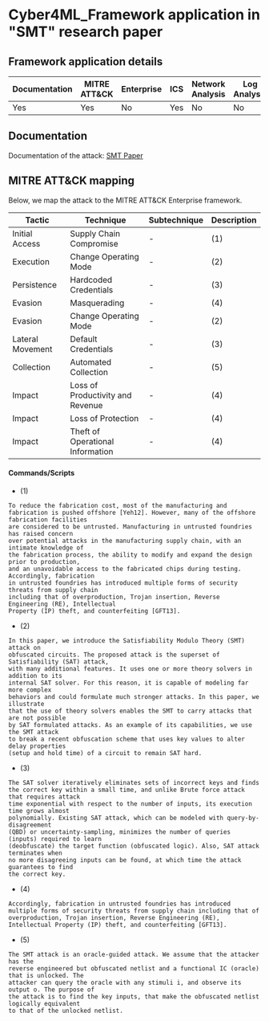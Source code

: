 # Cyber4ML_Framework application in "SMT" research paper

## Framework application details

|Documentation|MITRE ATT&CK|Enterprise|ICS|Network Analysis|Log Analysis|
|-|-|-|-|-|-|
|Yes|Yes|No|Yes|No|No|


## Documentation

Documentation of the attack: [SMT Paper](https://tches.iacr.org/index.php/TCHES/article/view/7335)

## MITRE ATT&CK mapping

Below, we map the attack to the MITRE ATT&CK Enterprise framework.

| Tactic | Technique | Subtechnique | Description |
| - | - | - | - |
| Initial Access | Supply Chain Compromise | - | (1) |
| Execution | Change Operating Mode | - | (2) |
| Persistence | Hardcoded Credentials | - | (3) |
| Evasion | Masquerading | - | (4) |
| Evasion | Change Operating Mode | - | (2) |
| Lateral Movement | Default Credentials | - | (3) |
| Collection | Automated Collection | - | (5) |
| Impact | Loss of Productivity and Revenue | - | (4) |
| Impact | Loss of Protection | - | (4) |
| Impact | Theft of Operational Information | - | (4) |


#### Commands/Scripts
- (1)
```
To reduce the fabrication cost, most of the manufacturing and
fabrication is pushed offshore [Yeh12]. However, many of the offshore fabrication facilities
are considered to be untrusted. Manufacturing in untrusted foundries has raised concern
over potential attacks in the manufacturing supply chain, with an intimate knowledge of
the fabrication process, the ability to modify and expand the design prior to production,
and an unavoidable access to the fabricated chips during testing. Accordingly, fabrication
in untrusted foundries has introduced multiple forms of security threats from supply chain
including that of overproduction, Trojan insertion, Reverse Engineering (RE), Intellectual
Property (IP) theft, and counterfeiting [GFT13].
```
- (2)
```
In this paper, we introduce the Satisfiability Modulo Theory (SMT) attack on
obfuscated circuits. The proposed attack is the superset of Satisfiability (SAT) attack,
with many additional features. It uses one or more theory solvers in addition to its
internal SAT solver. For this reason, it is capable of modeling far more complex
behaviors and could formulate much stronger attacks. In this paper, we illustrate
that the use of theory solvers enables the SMT to carry attacks that are not possible
by SAT formulated attacks. As an example of its capabilities, we use the SMT attack
to break a recent obfuscation scheme that uses key values to alter delay properties
(setup and hold time) of a circuit to remain SAT hard.
``` 

- (3)
```
The SAT solver iteratively eliminates sets of incorrect keys and finds
the correct key within a small time, and unlike Brute force attack that requires attack
time exponential with respect to the number of inputs, its execution time grows almost
polynomially. Existing SAT attack, which can be modeled with query-by-disagreement
(QBD) or uncertainty-sampling, minimizes the number of queries (inputs) required to learn
(deobfuscate) the target function (obfuscated logic). Also, SAT attack terminates when
no more disagreeing inputs can be found, at which time the attack guarantees to find
the correct key.
```

- (4)
```
Accordingly, fabrication in untrusted foundries has introduced multiple forms of security threats from supply chain including that of overproduction, Trojan insertion, Reverse Engineering (RE), Intellectual Property (IP) theft, and counterfeiting [GFT13].
```

- (5)
```
The SMT attack is an oracle-guided attack. We assume that the attacker has the
reverse engineered but obfuscated netlist and a functional IC (oracle) that is unlocked. The
attacker can query the oracle with any stimuli i, and observe its output o. The purpose of
the attack is to find the key inputs, that make the obfuscated netlist logically equivalent
to that of the unlocked netlist.
```

